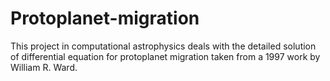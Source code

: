 # Protoplanet-migration
This project in computational astrophysics deals with the detailed solution of differential equation for protoplanet migration taken from a 1997 work by William R. Ward.
